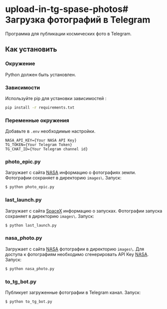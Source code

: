 # upload-in-tg-spase-photos# Загрузка фотографий в Telegram

Программа для публикации космических фото в Telegram.

## Как установить

### Окружение
Python должен быть установлен.

### Зависимости
Используйте pip для установки зависимостей :
```bash
pip install -r requirements.txt
```
### Переменные окружения

Добавьте в `.env` необходимые настройки.
```
NASA_API_KEY={Your NASA API Key}
TG_TOKEN={Your Telegram Token}
TG_CHAT_ID={Your Telegram channel id}

```

### photo_epic.py
Загружает с сайта [NASA](https://api.nasa.gov/EPIC) информацию о фотографиях земли. Фотографии сохраняет в директорию `images\`. Запуск:
```bash 
$ python photo_epic.py
```

### last_launch.py
Загружает с сайта [SpaceX](https://api.spacexdata.com/v5/launches/) информацию о запусках. Фотографии запуска сохраняет в директорию `images\`. Запуск:
```bash 
$ python last_launch.py
```

### nasa_photo.py
Загружает с сайта [NASA](https://api.nasa.gov/planetary/apod) фотографии в директорию `images\`. Для доступа к фотографиям необходимо сгенерировать API Key [NASA](https://api.nasa.gov/#signUp). Запуск:
```bash 
$ python nasa_photo.py
```

### to_tg_bot.py
Публикует загруженные фотографии в Telegram канал. Запуск:
```bash 
$ python to_tg_bot.py
```


